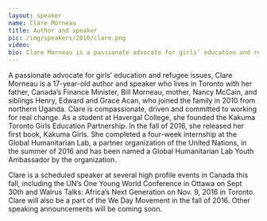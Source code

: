 ```yaml
---
layout: speaker
name: Clare Morneau
title: Author and speaker
pic: /img/speakers/2016/clare.png
video:
bio: Clare Morneau is a passionate advocate for girls’ education and refugee issues
---
```


A passionate advocate for girls’ education and refugee issues, Clare Morneau is a 17-year-old author and speaker who lives in Toronto with her father, Canada’s Finance Minister, Bill Morneau, mother, Nancy McCain, and siblings Henry, Edward and Grace Acan, who joined the family in 2010 from northern Uganda. Clare is compassionate, driven and committed to working for real change. As a student at Havergal College, she founded the Kakuma Toronto Girls Education Partnership. In the fall of 2016, she released her first book, Kakuma Girls. She completed a four-week internship at the Global Humanitarian Lab, a partner organization of the United Nations, in the summer of 2016 and has been named a Global Humanitarian Lab Youth Ambassador by the organization.

Clare is a scheduled speaker at several high profile events in Canada this fall, including the UN’s One Young World Conference in Ottawa on Sept 30th and Walrus Talks: Africa’s Next Generation on Nov. 9, 2016 in Toronto. Clare will also be a part of the We Day Movement in the fall of 2016. Other speaking announcements will be coming soon.

